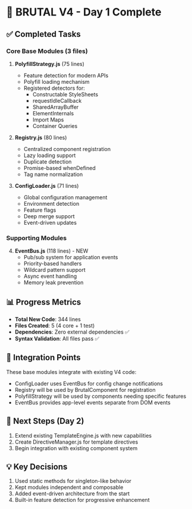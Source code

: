 # 🎯 BRUTAL V4 - Day 1 Complete

## ✅ Completed Tasks

### Core Base Modules (3 files)

1. **PolyfillStrategy.js** (75 lines)
   - Feature detection for modern APIs
   - Polyfill loading mechanism
   - Registered detectors for:
     - Constructable StyleSheets
     - requestIdleCallback
     - SharedArrayBuffer
     - ElementInternals
     - Import Maps
     - Container Queries

2. **Registry.js** (80 lines)
   - Centralized component registration
   - Lazy loading support
   - Duplicate detection
   - Promise-based whenDefined
   - Tag name normalization

3. **ConfigLoader.js** (71 lines)
   - Global configuration management
   - Environment detection
   - Feature flags
   - Deep merge support
   - Event-driven updates

### Supporting Modules

4. **EventBus.js** (118 lines) - NEW
   - Pub/sub system for application events
   - Priority-based handlers
   - Wildcard pattern support
   - Async event handling
   - Memory leak prevention

## 📊 Progress Metrics

- **Total New Code**: 344 lines
- **Files Created**: 5 (4 core + 1 test)
- **Dependencies**: Zero external dependencies ✅
- **Syntax Validation**: All files pass ✅

## 🔄 Integration Points

These base modules integrate with existing V4 code:
- ConfigLoader uses EventBus for config change notifications
- Registry will be used by BrutalComponent for registration
- PolyfillStrategy will be used by components needing specific features
- EventBus provides app-level events separate from DOM events

## 🚀 Next Steps (Day 2)

1. Extend existing TemplateEngine.js with new capabilities
2. Create DirectiveManager.js for template directives
3. Begin integration with existing component system

## 💡 Key Decisions

1. Used static methods for singleton-like behavior
2. Kept modules independent and composable
3. Added event-driven architecture from the start
4. Built-in feature detection for progressive enhancement